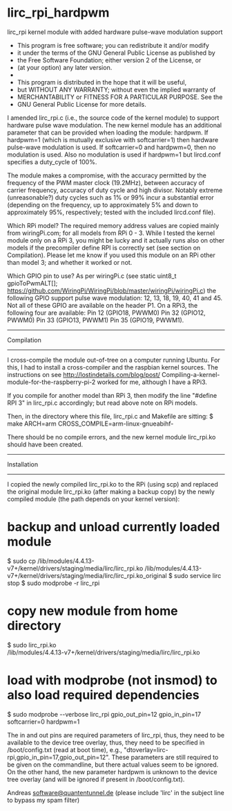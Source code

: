 # lirc_rpi_hardpwm
lirc_rpi kernel module with added hardware pulse-wave modulation support

 *  This program is free software; you can redistribute it and/or modify
 *  it under the terms of the GNU General Public License as published by
 *  the Free Software Foundation; either version 2 of the License, or
 *  (at your option) any later version.
 *
 *  This program is distributed in the hope that it will be useful,
 *  but WITHOUT ANY WARRANTY; without even the implied warranty of
 *  MERCHANTABILITY or FITNESS FOR A PARTICULAR PURPOSE.  See the
 *  GNU General Public License for more details.

I amended lirc_rpi.c (i.e., the source code of the kernel module) to support
hardware pulse wave modulation. The new kernel module has an additional
parameter that can be provided when loading the module: hardpwm. If hardpwm=1
(which is mutually exclusive with softcarrier=1) then hardware pulse-wave
modulation is used. If softcarrier=0 and hardpwm=0, then no modulation is used.
Also no modulation is used if hardpwm=1 but lircd.conf specifies a duty_cycle
of 100%.

The module makes a compromise, with the accuracy permitted by the frequency of
the PWM master clock (19.2MHz), between accuracy of carrier frequency, accuracy
of duty cycle and high divisor. Notably extreme (unreasonable?) duty cycles
such as 1% or 99% incur a substantial error (depending on the frequency, up to
approximately 5% and down to approximately 95%, respectively; tested with the
included lircd.conf file).

Which RPi model?
The required memory address values are copied mainly from wiringPi.com; for all
models from RPi 0 - 3. While I tested the kernel module only on a RPi 3, you
might be lucky and it actually runs also on other models if the precompiler
define RPI is correctly set (see section on Compilation). Please let me know if
you used this module on an RPi other than model 3; and whether it worked or not.

Which GPIO pin to use?
As per wiringPi.c (see static uint8_t gpioToPwmALT[];
https://github.com/WiringPi/WiringPi/blob/master/wiringPi/wiringPi.c) the
following GPIO support pulse wave modulation: 12, 13, 18, 19, 40, 41 and 45.
Not all of these GPIO are available on the header P1. On a RPi3, the following
four are available:
  Pin 12 (GPIO18, PWWM0)
  Pin 32 (GPIO12, PWWM0)
  Pin 33 (GPIO13, PWWM1)
  Pin 35 (GPIO19, PWWM1).

***********
Compilation
***********
I cross-compile the module out-of-tree on a computer running Ubuntu. For this,
I had to install a cross-compiler and the raspbian kernel sources. The
instructions on see http://lostindetails.com/blog/post/
Compiling-a-kernel-module-for-the-raspberry-pi-2 worked for me, although I have
a RPi3.

If you compile for another model than RPi 3, then modify the line
"#define RPI 3" in lirc_rpi.c accordingly; but read above note on RPi models.

Then, in the directory where this file, lirc_rpi.c and Makefile are sitting:
$ make ARCH=arm CROSS_COMPILE=arm-linux-gnueabihf-

There should be no compile errors, and the new kernel module lirc_rpi.ko should
have been created.

************
Installation
************
I copied the newly compiled lirc_rpi.ko to the RPi (using scp) and replaced the
original module lirc_rpi.ko (after making a backup copy) by the newly compiled
module (the path depends on your kernel version):

# backup and unload currently loaded module
$ sudo cp /lib/modules/4.4.13-v7+/kernel/drivers/staging/media/lirc/lirc_rpi.ko
/lib/modules/4.4.13-v7+/kernel/drivers/staging/media/lirc/lirc_rpi.ko_original
$ sudo service lirc stop
$ sudo modprobe -r lirc_rpi
# copy new module from home directory 
$ sudo lirc_rpi.ko \
/lib/modules/4.4.13-v7+/kernel/drivers/staging/media/lirc/lirc_rpi.ko
# load with modprobe (not insmod) to also load required dependencies
$ sudo modprobe --verbose lirc_rpi gpio_out_pin=12 gpio_in_pin=17 \
softcarrier=0 hardpwm=1

The in and out pins are required parameters of lirc_rpi, thus, they need to be
available to the device tree overlay, thus, they need to be specified in
/boot/config.txt (read at boot time), e.g.,
"dtoverlay=lirc-rpi,gpio_in_pin=17,gpio_out_pin=12". These parameters are still
required to be given on the commandline, but there actual values seem to be
ignored. On the other hand, the new parameter hardpwm is unknown to the device
tree overlay (and will be ignored if present in /boot/config.txt).

Andreas <software@quantentunnel.de>
(please include 'lirc' in the subject line to bypass my spam filter)
